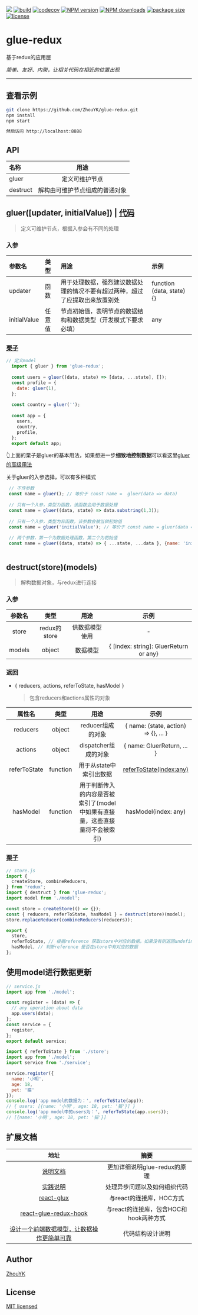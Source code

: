 <a href="https://996.icu"><img src="https://img.shields.io/badge/link-996.icu-red.svg"></a>
[![build](https://img.shields.io/travis/com/ZhouYK/glue-redux.svg)](https://travis-ci.com/ZhouYK/glue-redux)
[![codecov](https://codecov.io/gh/ZhouYK/glue-redux/branch/master/graph/badge.svg)](https://codecov.io/gh/ZhouYK/glue-redux)
[![NPM version](https://img.shields.io/npm/v/glue-redux.svg?style=flat)](https://www.npmjs.com/package/glue-redux)
[![NPM downloads](http://img.shields.io/npm/dm/glue-redux.svg?style=flat)](https://www.npmjs.com/package/glue-redux)
[![package size](https://img.shields.io/bundlephobia/minzip/glue-redux.svg)]()
[![license](https://img.shields.io/github/license/ZhouYK/glue-redux.svg)]()

# glue-redux
基于redux的应用层

*简单、友好、内聚，让相关代码在相近的位置出现*

---

## 查看示例
```bash
git clone https://github.com/ZhouYK/glue-redux.git
npm install
npm start

然后访问 http://localhost:8888
```

## API

| 名称 | 用途
| :--- | :---:
| gluer | 定义可维护节点
| destruct | 解构由可维护节点组成的普通对象


## gluer([updater, initialValue]) | [代码](https://github.com/ZhouYK/glue-redux/blob/master/example/models/app/model.js)
> 定义可维护节点，根据入参会有不同的处理
### 入参

| 参数名 | 类型 | 用途 | 示例
| :---- | :---- | :---- | :----
| updater | 函数 | 用于处理数据，强烈建议数据处理的情况不要有超过两种，超过了应提取出来放置别处 | function (data, state) {}
| initialValue | 任意值 | 节点初始值，表明节点的数据结构和数据类型（开发模式下要求必填） | any

### [栗子](https://github.com/ZhouYK/glue-redux/blob/master/example/models/app/model.js)
```js
// 定义model
  import { gluer } from 'glue-redux';
  
  const users = gluer((data, state) => [data, ...state], []);
  const profile = {
    date: gluer(1),
  };
  
  const country = gluer('');
  
  const app = {
    users,
    country,
    profile,
  };
  export default app;

```
👆上面的栗子是gluer的基本用法，如果想进一步**细致地控制数据**可以看这里[gluer的高级用法](https://github.com/ZhouYK/glue-redux/wiki/%E8%AF%B4%E6%98%8E%E6%96%87%E6%A1%A3#gluer)


关于gluer的入参选择，可以有多种模式

```jsx
 // 不传参数
 const name = gluer(); // 等价于 const name =  gluer(data => data)
 
 // 只有一个入参，类型为函数，该函数会用于数据处理
 const name = gluer((data, state) => data.substring(1,3));
 
 // 只有一个入参，类型为非函数，该参数会被当做初始值
 const name = gluer('initialValue'); // 等价于 const name = gluer(data => data, 'initialValue')
 
 // 两个参数，第一个为数据处理函数，第二个为初始值
 const name = gluer((data, state) => { ...state, ...data }, {name: 'initialValue'})
 
```

## destruct(store)(models)
> 解构数据对象，与redux进行连接

### 入参
| 参数名 | 类型 | 用途 | 示例
| :----: | :----: | :----: | :----:
| store | redux的store | 供数据模型使用 | - 
| models | object | 数据模型 | { [index: string]: GluerReturn or any} 
  
### 返回
- { reducers, actions, referToState, hasModel }
  > 包含reducers和actions属性的对象
  
| 属性名 | 类型 | 用途 | 示例
| :----: | :----: | :----: | :----:
| reducers | object | reducer组成的对象 | { name: (state, action) => {}, ... } 
| actions | object | dispatcher组成的对象 | { name: GluerReturn, ... }
| referToState | function | 用于从state中索引出数据 | [referToState(index:any)](https://github.com/ZhouYK/glue-redux/wiki/%E8%AF%B4%E6%98%8E%E6%96%87%E6%A1%A3#refertostate)
| hasModel | function | 用于判断传入的内容是否被索引了(model中如果有直接量，这些直接量将不会被索引) | hasModel(index: any)
      
### [栗子](https://github.com/ZhouYK/glue-redux/blob/master/example/store.js)
```js
// store.js
import {
  createStore, combineReducers,
} from 'redux';
import { destruct } from 'glue-redux';
import model from './model';

const store = createStore(() => {});
const { reducers, referToState, hasModel } = destruct(store)(model);
store.replaceReducer(combineReducers(reducers));

export {
  store,
  referToState, // 根据reference 获取store中对应的数据，如果没有则返回undefined
  hasModel, // 判断reference 是否在store中有对应的数据
};
```

## 使用model进行数据更新

```js
// service.js
import app from './model';

const register = (data) => {
  // any operation about data
  app.users(data);
};
const service = {
  register,
};
export default service;
```

```js
import { referToState } from './store';
import app from './model';
import service from './service';

service.register({
  name: '小明',
  age: 18,
  pet: '猫'
});
console.log('app model的数据为：', referToState(app));
// { users: [{name: '小明', age: 18, pet: '猫'}] }
console.log('app model中的users为：', referToState(app.users));
// [{name: '小明', age: 18, pet: '猫'}]
```

## 扩展文档

| 地址 | 摘要
| :----: | :----:
| [说明文档](https://github.com/ZhouYK/glue-redux/wiki/%E8%AF%B4%E6%98%8E%E6%96%87%E6%A1%A3) | 更加详细说明glue-redux的原理
| [实践说明](https://github.com/ZhouYK/glue-redux/wiki/%E8%BF%9B%E9%98%B6%E4%BD%BF%E7%94%A8%E6%8C%87%E5%8D%97) | 处理异步问题以及如何组织代码
| [react-glux](https://github.com/ZhouYK/react-glux) | 与react的连接库，HOC方式
| [react-glue-redux-hook](https://github.com/ZhouYK/react-glue-redux-hook) | 与react的连接库，包含HOC和hook两种方式
| [设计一个前端数据模型，让数据操作更简单可靠](https://zhuanlan.zhihu.com/p/65322881) | 代码结构设计说明

## Author
[ZhouYK](https://github.com/ZhouYK)

## License
[MIT licensed](https://github.com/ZhouYK/glue-redux/blob/master/LICENSE) 
